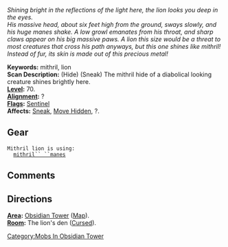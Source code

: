 *Shining bright in the reflections of the light here, the lion looks you
deep in the eyes.  
His massive head, about six feet high from the ground, sways slowly, and
his huge manes shake. A low growl emanates from his throat, and sharp
claws appear on his big massive paws. A lion this size would be a threat
to most creatures that cross his path anyways, but this one shines like
mithril!  
Instead of fur, its skin is made out of this precious metal!*

**Keywords:** mithril, lion  
**Scan Description:** (Hide) (Sneak) The mithril hide of a diabolical
looking creature shines brightly here.  
**[Level](Level "wikilink"):** 70.  
**[Alignment](Alignment "wikilink"):** ?  
**[Flags](:Category:_Mob_Types "wikilink"):**
[Sentinel](Sentinel_Mobs "wikilink")  
**Affects:** [Sneak](Sneak "wikilink"), [Move
Hidden](Move_Hidden "wikilink"), ?.  

## Gear

`Mithril lion is using:`  
<worn around neck>`  `[`mithril`` ``manes`](Mithril_Manes "wikilink")

## Comments

## Directions

**[Area](:Category:_Areas "wikilink"):** [Obsidian
Tower](:Category:Obsidian_Tower "wikilink")
([Map](Obsidian_Tower_Map "wikilink")).  
**[Room](:Category:_Rooms "wikilink"):** The lion's den
([Cursed](Cursed_Rooms "wikilink")).  

[Category:Mobs In Obsidian
Tower](Category:Mobs_In_Obsidian_Tower "wikilink")
